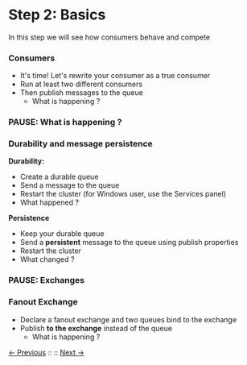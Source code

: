 # Step 2: Basics

In this step we will see how consumers behave and compete

### Consumers

 * It's time! Let's rewrite your consumer as a true consumer
 * Run at least two different consumers
 * Then publish messages to the queue
    * What is happening ?

### PAUSE: What is happening ?

### Durability and message persistence

**Durability:**
 * Create a durable queue
 * Send a message to the queue
 * Restart the cluster (for Windows user, use the Services panel)
 * What happened ?
 
**Persistence**
 * Keep your durable queue
 * Send a **persistent** message to the queue using publish properties
 * Restart the cluster
 * What changed ?

### PAUSE: Exchanges

### Fanout Exchange

 * Declare a fanout exchange and two queues bind to the exchange
 * Publish **to the exchange** instead of the queue
    * What is happening ?

[<- Previous](/step1_hello_world/README.md) ::  :: [Next ->](/step3_routing/README.md)